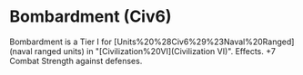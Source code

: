 # Bombardment (Civ6)

Bombardment is a Tier I for [Units%20%28Civ6%29%23Naval%20Ranged](naval ranged units) in "[Civilization%20VI](Civilization VI)".
Effects.
+7 Combat Strength against defenses.